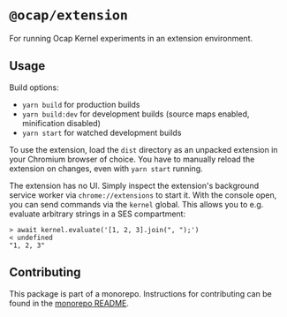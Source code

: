 # `@ocap/extension`

For running Ocap Kernel experiments in an extension environment.

## Usage

Build options:

- `yarn build` for production builds
- `yarn build:dev` for development builds (source maps enabled, minification disabled)
- `yarn start` for watched development builds

To use the extension, load the `dist` directory as an unpacked extension in your
Chromium browser of choice. You have to manually reload the extension on changes,
even with `yarn start` running.

The extension has no UI. Simply inspect the extension's background service worker via
`chrome://extensions` to start it. With the console open, you can send commands via the `kernel` global.
This allows you to e.g. evaluate arbitrary strings in a SES compartment:

```text
> await kernel.evaluate('[1, 2, 3].join(", ");')
< undefined
"1, 2, 3"
```

## Contributing

This package is part of a monorepo. Instructions for contributing can be found in the [monorepo README](https://github.com/MetaMask/ocap-kernel#readme).
